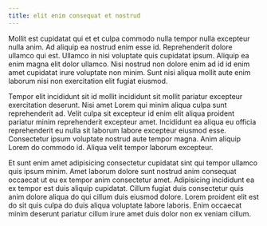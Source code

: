 ```yaml
---
title: elit enim consequat et nostrud
---
```


Mollit est cupidatat qui et et culpa commodo nulla tempor nulla excepteur nulla anim. Ad aliquip ea nostrud enim esse id. Reprehenderit dolore ullamco qui est. Ullamco in nisi voluptate quis cupidatat ipsum. Aliquip ea enim magna elit dolor ullamco. Nisi nostrud non dolore enim ad id id enim amet cupidatat irure voluptate non minim. Sunt nisi aliqua mollit aute enim laborum nisi non exercitation elit fugiat eiusmod.

Tempor elit incididunt sit id mollit incididunt sit mollit pariatur excepteur exercitation deserunt. Nisi amet Lorem qui minim aliqua culpa sunt reprehenderit ad. Velit culpa sit excepteur id enim elit aliqua proident pariatur minim reprehenderit excepteur amet. Incididunt ea aliqua eu officia reprehenderit eu nulla sit laborum labore excepteur eiusmod esse. Consectetur ipsum voluptate nostrud aute tempor magna. Anim aliquip Lorem do commodo id. Aliqua velit tempor laborum excepteur.

Et sunt enim amet adipisicing consectetur cupidatat sint qui tempor ullamco quis ipsum minim. Amet laborum dolore sunt nostrud anim consequat occaecat ut eu ex tempor anim consectetur amet. Adipisicing incididunt ea ex tempor est duis aliquip cupidatat. Cillum fugiat duis consectetur quis anim dolore aliqua do qui cillum duis eiusmod dolore. Lorem proident elit est do sit quis culpa do duis aliqua voluptate labore laboris. Enim occaecat minim deserunt pariatur cillum irure amet duis dolor non ex veniam cillum.